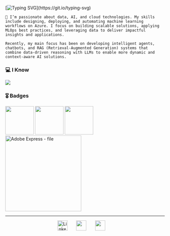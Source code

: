 [![Typing SVG](https://readme-typing-svg.herokuapp.com/?color=f75c7e&size=35&center=true&vCenter=true&width=1000&lines=Welcome+to+my+GitHub+👋;My+name+is+Thiago;Im+a+Data+Science+Student+!!;)](https://git.io/typing-svg)

`🔸 I’m passionate about data, AI, and cloud technologies. My skills include designing, deploying, and automating machine learning workflows on Azure. I focus on building scalable solutions, applying MLOps best practices, and leveraging data to deliver impactful insights and applications.`

`Recently, my main focus has been on developing intelligent agents, chatbots, and RAG (Retrieval-Augmented Generation) systems that combine data-driven reasoning with LLMs to enable more dynamic and context-aware AI solutions.`

  <h3>💻 I Know</h3>
  <a href="https://github.com/Mustasheep"><img src="https://go-skill-icons.vercel.app/api/icons?i=jupyter,r,py,numpy,pandas,matplotlib,seaborn,pytorch,sklearn,opencv,linux,git,mysql,postgresql,pbi,looker,figma,gcp,aws,azure" />
  </a> 

<h3>🎖 Badges</h3>

[<img src="https://github.com/user-attachments/assets/9ba9078c-cad2-4f26-8c49-871c248941e3" width="90">](https://credentials.databricks.com/519a93dc-53c4-4870-bc56-9979a8de3d0d#acc.d4KsY1xC)
[<img src="https://images.credly.com/size/220x220/images/00634f82-b07f-4bbd-a6bb-53de397fc3a6/image.png" width="90" height="auto">](https://www.credly.com/earner/earned/badge/ea3f26ca-737f-445a-83d5-b7d3b58d6bd5)
[<img src="https://images.credly.com/size/220x220/images/4dda8ae4-99ee-476c-bca3-6f0adbab42fe/image.png" width="90" height="auto">](https://www.credly.com/earner/earned/badge/0713b3f2-d6e9-474f-8b7b-e540a0d77549)
[<img width="240" height="auto" alt="Adobe Express - file" src="https://github.com/user-attachments/assets/296259b8-8ae8-42db-8b09-805b46380d1f">](https://github.com/Mustasheep/)



---------------

  <p align="center">
  <a href="https://www.linkedin.com/in/thiago-mustasheep"><img width="32px" alt="LinkedIn" title="LinkedIn" src="https://img.icons8.com/?size=100&id=lMUZwFHycz7a&format=png&color=000000"/></a>
  &#8287;&#8287;&#8287;&#8287;&#8287;
  <a href="mailto:thiagoassis.scientist@gmail.com" width="32px" alt="Gmail" title="Email"><img width="32px" src="https://img.icons8.com/?size=100&id=48165&format=png&color=000000"/></a>
  &#8287;&#8287;&#8287;&#8287;&#8287;
  <a href="https://thiagodeassis-ciencia-da-o1eik3s.gamma.site/" width="32px" alt="Portifólio" title="Portifólio"><img width="32px" src="https://img.icons8.com/?size=100&id=4rzOerPFTcOo&format=png&color=000000"/></a>
  &#8287;&#8287;&#8287;&#8287;&#8287;
</p>
